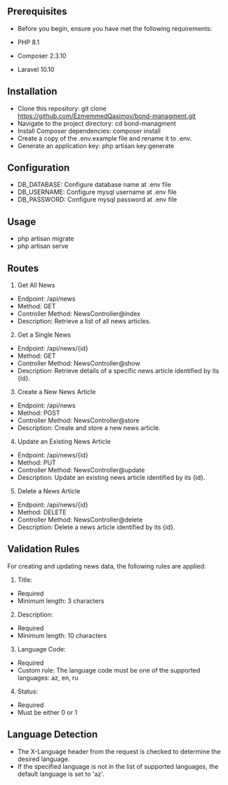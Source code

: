 ## Prerequisites
- Before you begin, ensure you have met the following requirements:

- PHP 8.1
- Composer 2.3.10
- Laravel 10.10

## Installation
- Clone this repository: git clone https://github.com/EzmemmedQasimov/bond-managment.git
- Navigate to the project directory: cd bond-managment
- Install Composer dependencies: composer install
- Create a copy of the .env.example file and rename it to .env.
- Generate an application key: php artisan key:generate

## Configuration

- DB_DATABASE: Configure database name at .env file
- DB_USERNAME: Configure mysql username at .env file
- DB_PASSWORD: Configure mysql password at .env file

## Usage

- php artisan migrate
- php artisan serve


## Routes

1. Get All News
- Endpoint: /api/news
- Method: GET
- Controller Method: NewsController@index
- Description: Retrieve a list of all news articles.


2. Get a Single News
- Endpoint: /api/news/{id}
- Method: GET
- Controller Method: NewsController@show
- Description: Retrieve details of a specific news article identified by its {id}.


3. Create a New News Article
- Endpoint: /api/news
- Method: POST
- Controller Method: NewsController@store
- Description: Create and store a new news article.


4. Update an Existing News Article
- Endpoint: /api/news/{id}
- Method: PUT
- Controller Method: NewsController@update
- Description: Update an existing news article identified by its {id}.


5. Delete a News Article
- Endpoint: /api/news/{id}
- Method: DELETE
- Controller Method: NewsController@delete
- Description: Delete a news article identified by its {id}.


## Validation Rules

For creating and updating news data, the following rules are applied:

1. Title:

- Required
- Minimum length: 3 characters

2. Description:

- Required
- Minimum length: 10 characters

3. Language Code:

- Required
- Custom rule: The language code must be one of the supported languages: az, en, ru

4. Status:

- Required
- Must be either 0 or 1


## Language Detection

- The X-Language header from the request is checked to determine the desired language.
- If the specified language is not in the list of supported languages, the default language is set to 'az'.